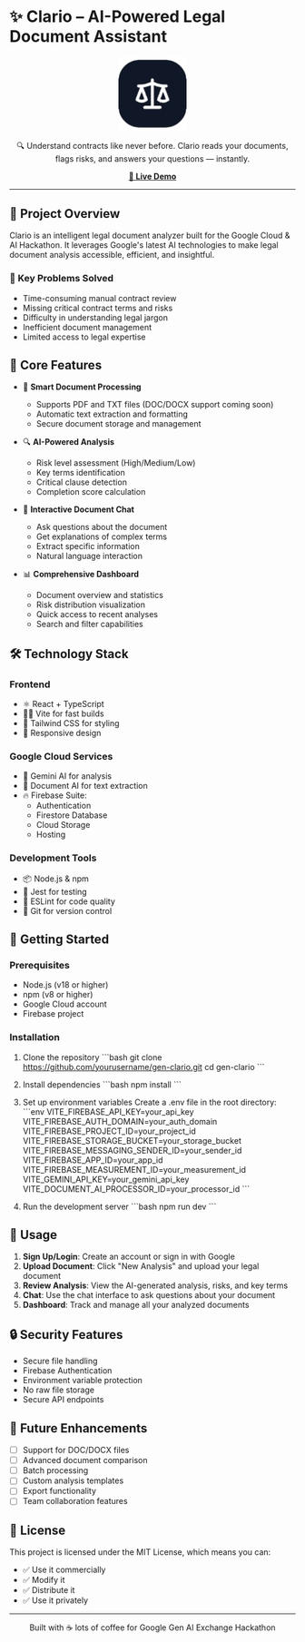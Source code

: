 # ✨ Clario – AI-Powered Legal Document Assistant

<p align="center">
  <img src="public/clario-favicon.png" alt="Clario Logo" width="120"/>
</p>

<p align="center">
  🔍 Understand contracts like never before. Clario reads your documents, flags risks, and answers your questions — instantly.
</p>

<p align="center">
  <a href="[https://gen-calrio.web.app/]" target="_blank"><strong>🚀 Live Demo</strong></a>
</p>

---

## 🎯 Project Overview

Clario is an intelligent legal document analyzer built for the Google Cloud & AI Hackathon. It leverages Google's latest AI technologies to make legal document analysis accessible, efficient, and insightful.

### 🌟 Key Problems Solved
- Time-consuming manual contract review
- Missing critical contract terms and risks
- Difficulty in understanding legal jargon
- Inefficient document management
- Limited access to legal expertise

## 🧠 Core Features

- 📄 **Smart Document Processing**
  - Supports PDF and TXT files (DOC/DOCX support coming soon)
  - Automatic text extraction and formatting
  - Secure document storage and management

- 🔍 **AI-Powered Analysis**
  - Risk level assessment (High/Medium/Low)
  - Key terms identification
  - Critical clause detection
  - Completion score calculation

- 💬 **Interactive Document Chat**
  - Ask questions about the document
  - Get explanations of complex terms
  - Extract specific information
  - Natural language interaction

- 📊 **Comprehensive Dashboard**
  - Document overview and statistics
  - Risk distribution visualization
  - Quick access to recent analyses
  - Search and filter capabilities

## 🛠 Technology Stack

### Frontend
- ⚛️ React + TypeScript
- 🏃‍♂️ Vite for fast builds
- 🎨 Tailwind CSS for styling
- 📱 Responsive design

### Google Cloud Services
- 🤖 Gemini AI for analysis
- 📝 Document AI for text extraction
- 🔥 Firebase Suite:
  - Authentication
  - Firestore Database
  - Cloud Storage
  - Hosting

### Development Tools
- 📦 Node.js & npm
- 🧪 Jest for testing
- 📝 ESLint for code quality
- 🔄 Git for version control

## 🚀 Getting Started

### Prerequisites
- Node.js (v18 or higher)
- npm (v8 or higher)
- Google Cloud account
- Firebase project

### Installation

1. Clone the repository
\`\`\`bash
git clone https://github.com/yourusername/gen-clario.git
cd gen-clario
\`\`\`

2. Install dependencies
\`\`\`bash
npm install
\`\`\`

3. Set up environment variables
Create a .env file in the root directory:
\`\`\`env
VITE_FIREBASE_API_KEY=your_api_key
VITE_FIREBASE_AUTH_DOMAIN=your_auth_domain
VITE_FIREBASE_PROJECT_ID=your_project_id
VITE_FIREBASE_STORAGE_BUCKET=your_storage_bucket
VITE_FIREBASE_MESSAGING_SENDER_ID=your_sender_id
VITE_FIREBASE_APP_ID=your_app_id
VITE_FIREBASE_MEASUREMENT_ID=your_measurement_id
VITE_GEMINI_API_KEY=your_gemini_api_key
VITE_DOCUMENT_AI_PROCESSOR_ID=your_processor_id
\`\`\`

4. Run the development server
\`\`\`bash
npm run dev
\`\`\`

## 📱 Usage

1. **Sign Up/Login**: Create an account or sign in with Google
2. **Upload Document**: Click "New Analysis" and upload your legal document
3. **Review Analysis**: View the AI-generated analysis, risks, and key terms
4. **Chat**: Use the chat interface to ask questions about your document
5. **Dashboard**: Track and manage all your analyzed documents

## 🔒 Security Features

- Secure file handling
- Firebase Authentication
- Environment variable protection
- No raw file storage
- Secure API endpoints

## 🌟 Future Enhancements

- [ ] Support for DOC/DOCX files
- [ ] Advanced document comparison
- [ ] Batch processing
- [ ] Custom analysis templates
- [ ] Export functionality
- [ ] Team collaboration features

## 📄 License

This project is licensed under the MIT License, which means you can:
- ✅ Use it commercially
- ✅ Modify it
- ✅ Distribute it
- ✅ Use it privately



---

<p align="center">
  Built with ☕️ lots of coffee for Google Gen AI Exchange Hackathon
</p>
